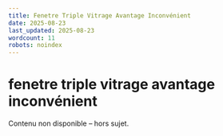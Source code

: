 ```yaml
---
title: Fenetre Triple Vitrage Avantage Inconvénient
date: 2025-08-23
last_updated: 2025-08-23
wordcount: 11
robots: noindex
---
```


# fenetre triple vitrage avantage inconvénient

Contenu non disponible – hors sujet.